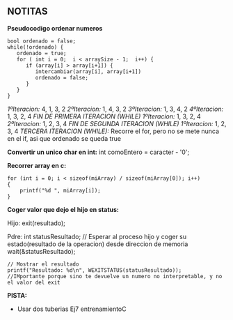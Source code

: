 
## NOTITAS

**Pseudocodigo ordenar numeros**

```
bool ordenado = false;
while(!ordenado) {
   ordenado = true;
   for ( int i = 0;  i < arraySize - 1;  i++) {
      if (array[i] > array[i+1]) {
         intercambiar(array[i], array[i+1])
         ordenado = false;
      }
   }
}
```

*1ºIteracion:* 4, 1, 3, 2
*2ºIteracion:* 1, 4, 3, 2
*3ºIteracion:* 1, 3, 4, 2
*4ºIteracion:* 1, 3, 2, 4
*FIN DE PRIMERA ITERACION (WHILE)*
*1ºIteracion:* 1, 3, 2, 4
*2ºIteracion:* 1, 2, 3, 4
*FIN DE SEGUNDA ITERACION (WHILE)*
*1ºIteracion:* 1, 2, 3, 4
*TERCERA ITERACION (WHILE):* Recorre el for, pero no se mete nunca en el if, asi que ordenado se queda true


**Convertir un unico char en int:**
int comoEntero = caracter - '0';

**Recorrer array en c:**

```
for (int i = 0; i < sizeof(miArray) / sizeof(miArray[0]); i++)
{
    printf("%d ", miArray[i]);
}
```

**Coger valor que dejo el hijo en status:**

Hijo: exit(resultado);

Pdre:
    int statusResultado;
    // Esperar al proceso hijo y coger su estado(resultado de la operacion) desde direccion de memoria
    wait(&statusResultado);

    // Mostrar el resultado 
    printf("Resultado: %d\n", WEXITSTATUS(statusResultado));
    //IMportante porque sino te devuelve un numero no interpretable, y no el valor del exit

**PISTA:**
- Usar dos tuberias Ej7 entrenamientoC